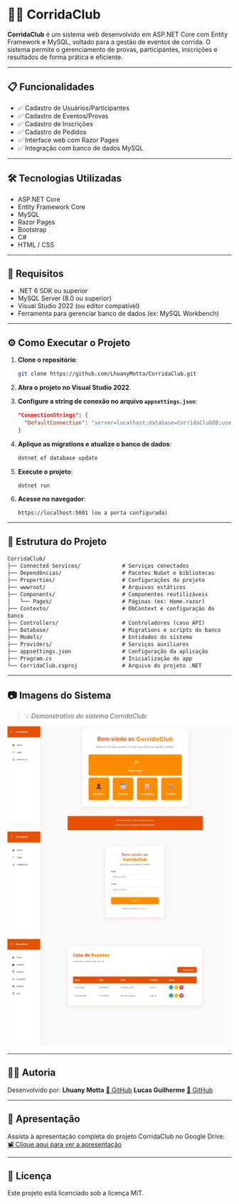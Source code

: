 # 🏃‍♀️ CorridaClub

**CorridaClub** é um sistema web desenvolvido em ASP.NET Core com Entity Framework e MySQL, voltado para a gestão de eventos de corrida. O sistema permite o gerenciamento de provas, participantes, inscrições e resultados de forma prática e eficiente.

---

## 📋 Funcionalidades

- ✅ Cadastro de Usuários/Participantes  
- ✅ Cadastro de Eventos/Provas  
- ✅ Cadastro de Inscrições  
- ✅ Cadastro de Pedidos  
- ✅ Interface web com Razor Pages  
- ✅ Integração com banco de dados MySQL

---

## 🛠️ Tecnologias Utilizadas

- ASP.NET Core  
- Entity Framework Core  
- MySQL  
- Razor Pages  
- Bootstrap  
- C#  
- HTML / CSS

---

## 💾 Requisitos

- .NET 6 SDK ou superior  
- MySQL Server (8.0 ou superior)  
- Visual Studio 2022 (ou editor compatível)  
- Ferramenta para gerenciar banco de dados (ex: MySQL Workbench)

---

## ⚙️ Como Executar o Projeto

1. **Clone o repositório**:
   ```bash
   git clone https://github.com/LhuanyMotta/CorridaClub.git
   ```

2. **Abra o projeto no Visual Studio 2022**.

3. **Configure a string de conexão no arquivo `appsettings.json`**:
   ```json
   "ConnectionStrings": {
     "DefaultConnection": "server=localhost;database=CorridaClubDB;user=root;password=SuaSenha"
   }
   ```

4. **Aplique as migrations e atualize o banco de dados**:
   ```bash
   dotnet ef database update
   ```

5. **Execute o projeto**:
   ```bash
   dotnet run
   ```

6. **Acesse no navegador**:
   ```
   https://localhost:5001 (ou a porta configurada)
   ```

---

## 📁 Estrutura do Projeto

```
CorridaClub/
├── Connected Services/             # Serviços conectados
├── Dependências/                   # Pacotes NuGet e bibliotecas
├── Properties/                     # Configurações do projeto
├── wwwroot/                        # Arquivos estáticos
├── Components/                     # Componentes reutilizáveis
│   └── Pages/                      # Páginas (ex: Home.razor)
├── Contexto/                       # DbContext e configuração do banco
├── Controllers/                    # Controladores (caso API)
├── Database/                       # Migrations e scripts do banco
├── Models/                         # Entidades do sistema
├── Providers/                      # Serviços auxiliares
├── appsettings.json                # Configuração da aplicação
├── Program.cs                      # Inicialização do app
└── CorridaClub.csproj              # Arquivo do projeto .NET
```

---

## 📷 Imagens do Sistema

> 💡 *Demonstrativo do sistema CorridaClub:*

![Tela Inicial](imagens/bemvindo.png)
![Tela de Login](imagens/login.png)
![Tela de Eventos](imagens/listaeventos.png)

---

## 🙋‍♀️ Autoria

Desenvolvido por: **Lhuany Motta** [🔗 GitHub](https://github.com/LhuanyMotta)
                  **Lucas Guilherme** [🔗 GitHub](https://github.com/Lucas-S-Guilherme)

---

## 🎥 Apresentação

Assista à apresentação completa do projeto CorridaClub no Google Drive:  
[📽️ Clique aqui para ver a apresentação](https://drive.google.com/file/d/1ZsbRNlH2UlCQ0nDxK-qDNLUhvof92hDK/view?usp=sharing)

---

## 📜 Licença

Este projeto está licenciado sob a licença MIT.